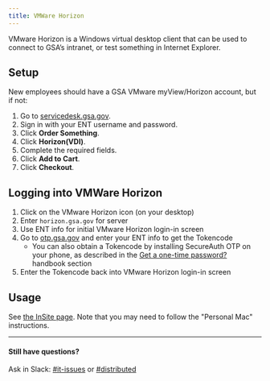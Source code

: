 ```yaml
---
title: VMWare Horizon
---
```


VMware Horizon is a Windows virtual desktop client that can be used to connect to GSA’s intranet, or test something in Internet Explorer.

## Setup

New employees should have a GSA VMware myView/Horizon account, but if not:

  1. Go to [servicedesk.gsa.gov](http://servicedesk.gsa.gov/).
  1. Sign in with your ENT username and password.
  1. Click **Order Something**.
  1. Click **Horizon(VDI)**.
  1. Complete the required fields.
  1. Click **Add to Cart**.
  1. Click **Checkout**.

## Logging into VMWare Horizon

  1. Click on the VMware Horizon icon (on your desktop)
  2. Enter `horizon.gsa.gov` for server
  3. Use ENT info for initial VMware Horizon login-in screen
  4. Go to [otp.gsa.gov](http://otp.gsa.gov) and enter your ENT info to get the Tokencode
     - You can also obtain a Tokencode by installing SecureAuth OTP on your
       phone, as described in the [Get a one-time password?](/distributed/#otp)
       handbook section
  5. Enter the Tokencode back into VMware Horizon login-in screen


## Usage

See [the InSite page](https://insite.gsa.gov/portal/category/536270). Note that you may need to follow the "Personal Mac" instructions.

---

#### Still have questions?

Ask in Slack: [#it-issues](https://gsa-tts.slack.com/messages/it-issues/) or [#distributed](https://gsa-tts.slack.com/messages/distributed/)
